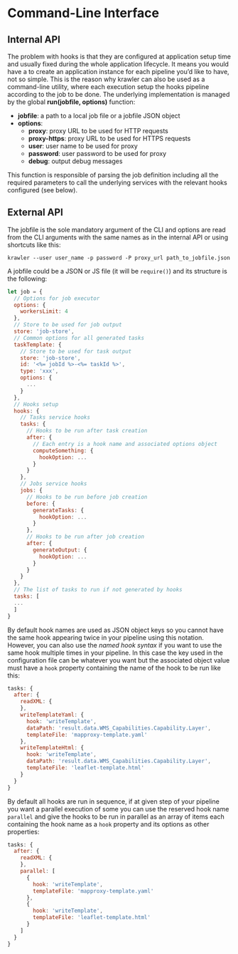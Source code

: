 # Command-Line Interface

## Internal API

The problem with hooks is that they are configured at application setup time and usually fixed during the whole application lifecycle. It means you would have a to create an application instance for each pipeline you’d like to have, not so simple. This is the reason why krawler can also be used as a command-line utility, where each execution setup the hooks pipeline according to the job to be done. The underlying implementation is managed by the global **run(jobfile, options)** function:
* **jobfile**: a path to a local job file or a jobfile JSON object
* **options**:
  * **proxy**: proxy URL to be used for HTTP requests
  * **proxy-https**: proxy URL to be used for HTTPS requests
  * **user**: user name to be used for proxy
  * **password**: user password to be used for proxy
  * **debug**: output debug messages

This function is responsible of parsing the job definition including all the required parameters to call the underlying services with the relevant hooks configured (see below).

## External API

The jobfile is the sole mandatory argument of the CLI and options are read from the CLI arguments with the same names as in the internal API or using shortcuts like this:
```
krawler --user user_name -p password -P proxy_url path_to_jobfile.json
```

A jobfile could be a JSON or JS file (it will be `require()`) and its structure is the following:
```js
let job = {
  // Options for job executor
  options: {
    workersLimit: 4
  },
  // Store to be used for job output
  store: 'job-store',
  // Common options for all generated tasks
  taskTemplate: {
    // Store to be used for task output
    store: 'job-store',
    id: '<%= jobId %>-<%= taskId %>',
    type: 'xxx',
    options: {
      ...
    }
  },
  // Hooks setup
  hooks: {
    // Tasks service hooks
    tasks: {
      // Hooks to be run after task creation
      after: {
        // Each entry is a hook name and associated options object
        computeSomething: {
          hookOption: ...
        }
      }
    },
    // Jobs service hooks
    jobs: {
      // Hooks to be run before job creation
      before: {
        generateTasks: {
          hookOption: ...
        }
      },
      // Hooks to be run after job creation
      after: {
        generateOutput: {
          hookOption: ...
        }
      }
    }
  },
  // The list of tasks to run if not generated by hooks
  tasks: [
  ...
  ]
}
```

By default hook names are used as JSON object keys so you cannot have the same hook appearing twice in your pipeline using this notation. However, you can also use the *named hook syntax* if you want to use the same hook multiple times in your pipeline. In this case the key used in the configuration file can be whatever you want but the associated object value must have a `hook` property containing the name of the hook to be run like this:
```js
tasks: {
  after: {
    readXML: {
    },
    writeTemplateYaml: {
      hook: 'writeTemplate',
      dataPath: 'result.data.WMS_Capabilities.Capability.Layer',
      templateFile: 'mapproxy-template.yaml'
    },
    writeTemplateHtml: {
      hook: 'writeTemplate',
      dataPath: 'result.data.WMS_Capabilities.Capability.Layer',
      templateFile: 'leaflet-template.html'
    }
  }
}
```

By default all hooks are run in sequence, if at given step of your pipeline you want a parallel execution of some you can use the reserved hook name `parallel` and give the hooks to be run in parallel as an array of items each containing the hook name as a `hook` property and its options as other properties:
```js
tasks: {
  after: {
    readXML: {
    },
    parallel: [
      {
        hook: 'writeTemplate',
        templateFile: 'mapproxy-template.yaml'
      },
      {
        hook: 'writeTemplate',
        templateFile: 'leaflet-template.html'
      }
    ]
  }
}
```
